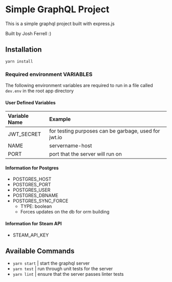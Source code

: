 # Simple GraphQL Project

This is a simple graphql project built with express.js

Built by Josh Ferrell :)

## Installation

```
yarn install
```

### Required environment VARIABLES
The following environment variables are required to run in a file called `dev.env` in the root app directory

#### User Defined Variables
| Variable Name | Example                                              |
|:--------------|:-----------------------------------------------------|
| JWT_SECRET    | for testing purposes can be garbage, used for jwt.io |
| NAME          | servername-host                                      |
| PORT          | port that the server will run on                     |

#### Information for Postgres
* POSTGRES_HOST
* POSTGRES_PORT
* POSTGRES_USER
* POSTGRES_DBNAME
* POSTGRES_SYNC_FORCE
    * TYPE: boolean
    * Forces updates on the db for orm building

#### Information for Steam API
* STEAM_API_KEY

## Available Commands

* `yarn start` | start the graphql server
* `yarn test` | run through unit tests for the server
* `yarn lint` | ensure that the server passes linter tests
